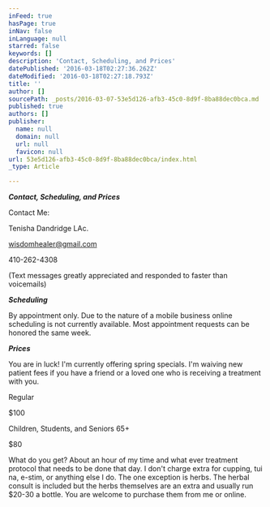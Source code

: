 ```yaml
---
inFeed: true
hasPage: true
inNav: false
inLanguage: null
starred: false
keywords: []
description: 'Contact, Scheduling, and Prices'
datePublished: '2016-03-18T02:27:36.262Z'
dateModified: '2016-03-18T02:27:18.793Z'
title: ''
author: []
sourcePath: _posts/2016-03-07-53e5d126-afb3-45c0-8d9f-8ba88dec0bca.md
published: true
authors: []
publisher:
  name: null
  domain: null
  url: null
  favicon: null
url: 53e5d126-afb3-45c0-8d9f-8ba88dec0bca/index.html
_type: Article

---
```

**_Contact, Scheduling, and Prices_**

Contact Me:

Tenisha Dandridge LAc.

wisdomhealer@gmail.com

410-262-4308 

(Text messages greatly appreciated and responded to faster than voicemails)

**_Scheduling_**

By appointment only. Due to the nature of a mobile business online scheduling is not currently available. Most appointment requests can be honored the same week.

**_Prices_**

You are in luck! I'm currently offering spring specials. I'm waiving new patient fees if you have a friend or a loved one who is receiving a treatment with you.

Regular

$100

Children, Students, and Seniors 65+

$80

What do you get? About an hour of my time and what ever treatment protocol that needs to be done that day. I don't charge extra for cupping, tui na, e-stim, or anything else I do. The one exception is herbs. The herbal consult is included but the herbs themselves are an extra and usually run $20-30 a bottle. You are welcome to purchase them from me or online.